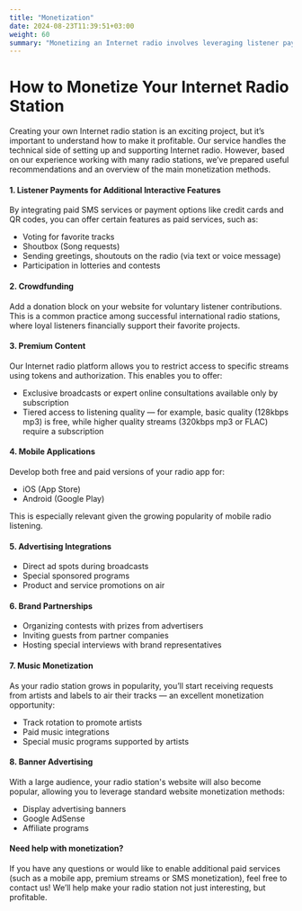 ```yaml
---
title: "Monetization"
date: 2024-08-23T11:39:51+03:00
weight: 60
summary: "Monetizing an Internet radio involves leveraging listener payments for interactive features, crowdfunding, premium content subscriptions, mobile apps, advertising integrations, brand partnerships, music promotions, and banner advertising to generate revenue."
---
```


# How to Monetize Your Internet Radio Station

Creating your own Internet radio station is an exciting project, but it’s important to understand how to make it profitable.
Our service handles the technical side of setting up and supporting Internet radio. However, based on our experience working with many radio stations, we’ve prepared useful recommendations and an overview of the main monetization methods.


#### 1. Listener Payments for Additional Interactive Features

By integrating paid SMS services or payment options like credit cards and QR codes, you can offer certain features as paid services, such as:

- Voting for favorite tracks
- Shoutbox (Song requests)
- Sending greetings, shoutouts on the radio (via text or voice message)
- Participation in lotteries and contests

#### 2. Crowdfunding

Add a donation block on your website for voluntary listener contributions. This is a common practice among successful international radio stations, where loyal listeners financially support their favorite projects.

#### 3. Premium Content
Our Internet radio platform allows you to restrict access to specific streams using tokens and authorization. This enables you to offer:

- Exclusive broadcasts or expert online consultations available only by subscription
- Tiered access to listening quality — for example, basic quality (128kbps mp3) is free, while higher quality streams (320kbps mp3 or FLAC) require a subscription

#### 4. Mobile Applications
Develop both free and paid versions of your radio app for:

- iOS (App Store)
- Android (Google Play)

This is especially relevant given the growing popularity of mobile radio listening.

#### 5. Advertising Integrations
- Direct ad spots during broadcasts
- Special sponsored programs
- Product and service promotions on air

#### 6. Brand Partnerships
- Organizing contests with prizes from advertisers
- Inviting guests from partner companies
- Hosting special interviews with brand representatives

#### 7. Music Monetization
As your radio station grows in popularity, you’ll start receiving requests from artists and labels to air their tracks — an excellent monetization opportunity:
- Track rotation to promote artists
- Paid music integrations
- Special music programs supported by artists

#### 8. Banner Advertising

With a large audience, your radio station's website will also become popular, allowing you to leverage standard website monetization methods:

- Display advertising banners
- Google AdSense
- Affiliate programs

#### Need help with monetization?
If you have any questions or would like to enable additional paid services (such as a mobile app, premium streams or SMS monetization), feel free to contact us! We’ll help make your radio station not just interesting, but profitable.